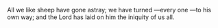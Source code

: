All we like sheep have gone astray; we have turned —every one —to his own way; and the Lord has laid on him the iniquity of us all.
